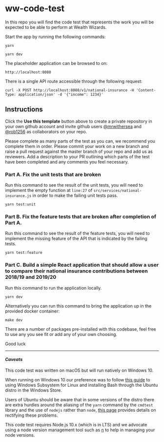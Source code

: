 # ww-code-test

In this repo you will find the code test that represents the work you will be expected to be able to perform at Wealth Wizards.
 
Start the app by running the following commands:
 
 ```
 yarn
 ```
 
 ```
 yarn dev
 ```

The placeholder application can be browsed to on:
 
```
http://localhost:8080
```

There is a single API route accessible through the following request:

```
curl -X POST http://localhost:8080/v1/national-insurance -H 'Content-Type: application/json' -d '{"income": 1234}'
```

## Instructions

Click the **Use this template** button above to create a private repository in your own github account and invite github users [@mrwithersea](https://github.com/mrwithersea) and [@rob1256](https://github.com/rob1256) as collaborators on your repo.
 
Please complete as many parts of the test as you can, we recommend you complete them in order. Please commit your work on a new branch and raise a pull request against the master branch of your repo and add us as reviewers. Add a description to your PR outlining which parts of the test have been completed and any comments you feel necessary.

### Part A. Fix the unit tests that are broken

Run this command to see the result of the unit tests, you will need to implement the empty function at `line:27` of `src/services/national-insurance.js` in order to make the failing unit tests pass.

```
yarn test:unit
```

### Part B. Fix the feature tests that are broken after completion of Part A.

Run this command to see the result of the feature tests, you will need to implement the missing feature of the API that is indicated by the failing tests.

```
yarn test:feature
```
 

### Part C. Build a simple React application that should allow a user to compare their national insurance contributions between 2018/19 and 2019/20

Run this command to run the application locally.

```
yarn dev
```

Alternatively you can run this command to bring the application up in the provided docker container:

```
make dev
```

There are a number of packages pre-installed with this codebase, feel free to use any you see fit or add any of your own choosing.

Good luck

---

#### _Caveats_

This code test was written on macOS but will run natively on Windows 10.

When running on Windows 10 our preference was to follow [this guide](https://www.windowscentral.com/how-install-bash-shell-command-line-windows-10) to using Windows Subsystem for Linux and installing Bash through the Ubuntu distro in the Windows Store.

Users of Ubuntu should be aware that in some versions of the distro there are extra hurdles around the aliasing of the `yarn` command by the `cmdtest` library and the use of `nodejs` rather than `node`, [this page](https://yarnpkg.com/lang/en/docs/install/#debian-stable) provides details on rectifying these problems.

This code test requires Node.js 10.x (which is in LTS) and we advocate using a node version management tool such as [n](https://github.com/tj/n) to help in managing your node versions.
